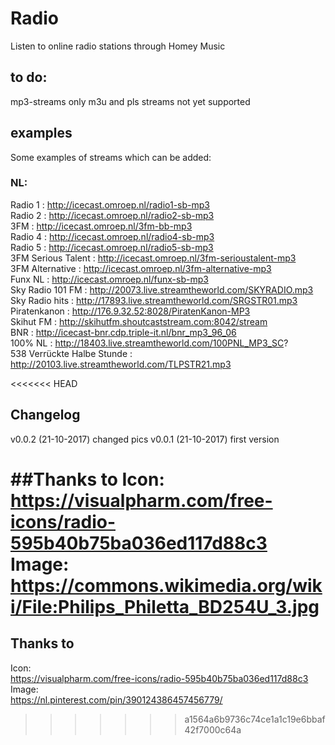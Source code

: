 # Radio
Listen to online radio stations through Homey Music

## to do:
mp3-streams only
m3u and pls streams not yet supported

## examples
Some examples of streams which can be added:

### NL:
Radio 1 : http://icecast.omroep.nl/radio1-sb-mp3  
Radio 2 : http://icecast.omroep.nl/radio2-sb-mp3  
3FM : http://icecast.omroep.nl/3fm-bb-mp3  
Radio 4 : http://icecast.omroep.nl/radio4-sb-mp3  
Radio 5 : http://icecast.omroep.nl/radio5-sb-mp3  
3FM Serious Talent : http://icecast.omroep.nl/3fm-serioustalent-mp3  
3FM Alternative :  	http://icecast.omroep.nl/3fm-alternative-mp3  
Funx NL : http://icecast.omroep.nl/funx-sb-mp3  
Sky Radio 101 FM : http://20073.live.streamtheworld.com/SKYRADIO.mp3   
Sky Radio hits : http://17893.live.streamtheworld.com/SRGSTR01.mp3  
Piratenkanon : http://176.9.32.52:8028/PiratenKanon-MP3  
Skihut FM : http://skihutfm.shoutcaststream.com:8042/stream  
BNR : http://icecast-bnr.cdp.triple-it.nl/bnr_mp3_96_06  
100% NL : http://18403.live.streamtheworld.com/100PNL_MP3_SC?  
538 Verrückte Halbe Stunde : http://20103.live.streamtheworld.com/TLPSTR21.mp3  

<<<<<<< HEAD
## Changelog
v0.0.2 (21-10-2017) changed pics
v0.0.1 (21-10-2017) first version

##Thanks to
Icon:
https://visualpharm.com/free-icons/radio-595b40b75ba036ed117d88c3
Image:
https://commons.wikimedia.org/wiki/File:Philips_Philetta_BD254U_3.jpg
=======
## Thanks to
Icon:  
https://visualpharm.com/free-icons/radio-595b40b75ba036ed117d88c3  
Image:  
https://nl.pinterest.com/pin/390124386457456779/  
>>>>>>> a1564a6b9736c74ce1a1c19e6bbaf42f7000c64a
